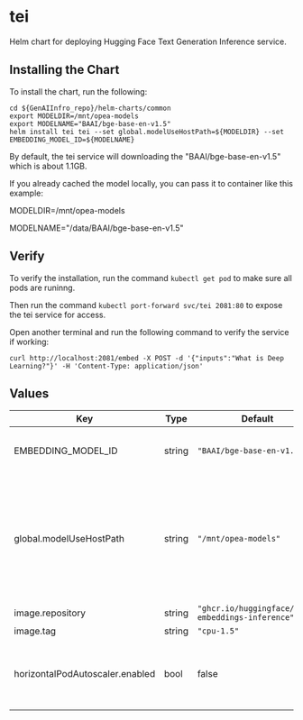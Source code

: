 # tei

Helm chart for deploying Hugging Face Text Generation Inference service.

## Installing the Chart

To install the chart, run the following:

```console
cd ${GenAIInfro_repo}/helm-charts/common
export MODELDIR=/mnt/opea-models
export MODELNAME="BAAI/bge-base-en-v1.5"
helm install tei tei --set global.modelUseHostPath=${MODELDIR} --set EMBEDDING_MODEL_ID=${MODELNAME}
```

By default, the tei service will downloading the "BAAI/bge-base-en-v1.5" which is about 1.1GB.

If you already cached the model locally, you can pass it to container like this example:

MODELDIR=/mnt/opea-models

MODELNAME="/data/BAAI/bge-base-en-v1.5"

## Verify

To verify the installation, run the command `kubectl get pod` to make sure all pods are runinng.

Then run the command `kubectl port-forward svc/tei 2081:80` to expose the tei service for access.

Open another terminal and run the following command to verify the service if working:

```console
curl http://localhost:2081/embed -X POST -d '{"inputs":"What is Deep Learning?"}' -H 'Content-Type: application/json'
```

## Values

| Key                             | Type   | Default                                           | Description                                                                                                                                                                                                           |
| ------------------------------- | ------ | ------------------------------------------------- | --------------------------------------------------------------------------------------------------------------------------------------------------------------------------------------------------------------------- |
| EMBEDDING_MODEL_ID              | string | `"BAAI/bge-base-en-v1.5"`                         | Models id from https://huggingface.co/, or predownloaded model directory                                                                                                                                              |
| global.modelUseHostPath         | string | `"/mnt/opea-models"`                              | Cached models directory, tei will not download if the model is cached here. The host path "modelUseHostPath" will be mounted to container as /data directory. Set this to null/empty will force it to download model. |
| image.repository                | string | `"ghcr.io/huggingface/text-embeddings-inference"` |                                                                                                                                                                                                                       |
| image.tag                       | string | `"cpu-1.5"`                                       |                                                                                                                                                                                                                       |
| horizontalPodAutoscaler.enabled | bool   | false                                             | Enable HPA autoscaling for the service deployment based on metrics it provides. See [HPA section](../../HPA.md) before enabling!                                                                                      |

